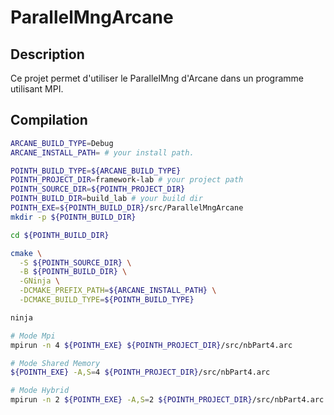 # ParallelMngArcane

## Description
Ce projet permet d'utiliser le ParallelMng d'Arcane dans un programme
utilisant MPI.

## Compilation
```sh
ARCANE_BUILD_TYPE=Debug
ARCANE_INSTALL_PATH= # your install path.

POINTH_BUILD_TYPE=${ARCANE_BUILD_TYPE}
POINTH_PROJECT_DIR=framework-lab # your project path
POINTH_SOURCE_DIR=${POINTH_PROJECT_DIR}
POINTH_BUILD_DIR=build_lab # your build dir
POINTH_EXE=${POINTH_BUILD_DIR}/src/ParallelMngArcane
mkdir -p ${POINTH_BUILD_DIR}

cd ${POINTH_BUILD_DIR}

cmake \
  -S ${POINTH_SOURCE_DIR} \
  -B ${POINTH_BUILD_DIR} \
  -GNinja \
  -DCMAKE_PREFIX_PATH=${ARCANE_INSTALL_PATH} \
  -DCMAKE_BUILD_TYPE=${POINTH_BUILD_TYPE}

ninja

# Mode Mpi
mpirun -n 4 ${POINTH_EXE} ${POINTH_PROJECT_DIR}/src/nbPart4.arc

# Mode Shared Memory
${POINTH_EXE} -A,S=4 ${POINTH_PROJECT_DIR}/src/nbPart4.arc

# Mode Hybrid
mpirun -n 2 ${POINTH_EXE} -A,S=2 ${POINTH_PROJECT_DIR}/src/nbPart4.arc

```
